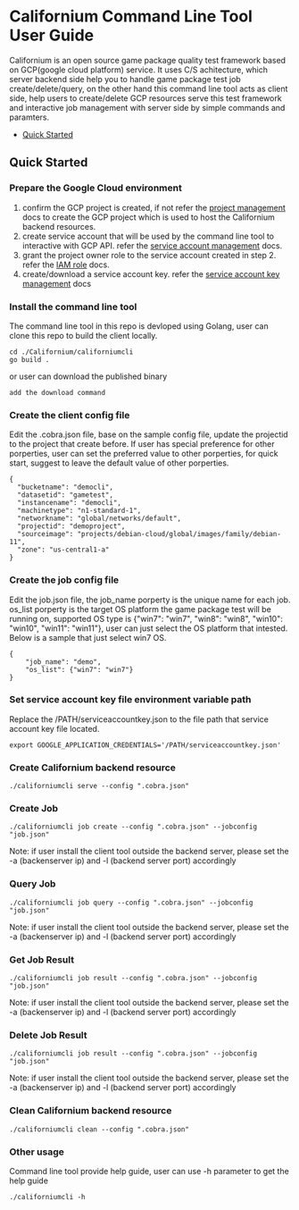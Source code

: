 # Californium Command Line Tool User Guide

Californium is an open source game package quality test framework based on GCP(google cloud platform) service. It uses C/S achitecture, which server backend side help you to handle game package test job create/delete/query, on the other hand this command line tool acts as client side, help users to create/delete GCP resources serve this test framework and interactive job management with server side by simple commands and paramters. 

* [Quick Started](#quick-started)

## Quick Started
### Prepare the Google Cloud environment
1. confirm the GCP project is created, if not refer the [project management](https://cloud.google.com/resource-manager/docs/creating-managing-projects#creating_a_project) docs to create the GCP project which is used to host the Californium backend resources.
2. create service account that will be used by the command line tool to interactive with GCP API. refer the [service account management](https://cloud.google.com/iam/docs/creating-managing-service-accounts#creating) docs. 
3. grant the project owner role to the service account created in step 2. refer the [IAM role](https://cloud.google.com/iam/docs/manage-access-service-accounts#single-role) docs.
4. create/download a service account key. refer the [service account key management](https://cloud.google.com/iam/docs/creating-managing-service-account-keys#creating) docs

### Install the command line tool
The command line tool in this repo is devloped using Golang, user can clone this repo to build the client locally. 
```
cd ./Californium/californiumcli
go build .
```
or user can download the published binary
```
add the download command
```

### Create the client config file
Edit the .cobra.json file, base on the sample config file, update the projectid to the project that create before. If user has special preference for other porperties, user can set the preferred value to other porperties, for quick start, suggest to leave the default value of other porperties. 
```
{
  "bucketname": "democli",
  "datasetid": "gametest",
  "instancename": "democli",
  "machinetype": "n1-standard-1",
  "networkname": "global/networks/default",
  "projectid": "demoproject",
  "sourceimage": "projects/debian-cloud/global/images/family/debian-11",
  "zone": "us-central1-a"
}
```

### Create the job config file
Edit the job.json file, the job_name porperty is the unique name for each job. os_list porperty is the target OS platform the game package test will be running on, supported OS type is  {"win7": "win7", "win8": "win8", "win10": "win10", "win11": "win11"}, user can just select the OS platform that intested. Below is a sample that just select win7 OS.
```
{
    "job_name": "demo",
    "os_list": {"win7": "win7"}
}
```

### Set service account key file environment variable path
Replace the /PATH/serviceaccountkey.json to the file path that service account key file located.
```
export GOOGLE_APPLICATION_CREDENTIALS='/PATH/serviceaccountkey.json'
```

### Create Californium backend resource

```
./californiumcli serve --config ".cobra.json"
```

### Create Job

```
./californiumcli job create --config ".cobra.json" --jobconfig "job.json"
```
Note: if user install the client tool outside the backend server, please set the -a (backenserver ip) and -l (backend server port) accordingly 

### Query Job

```
./californiumcli job query --config ".cobra.json" --jobconfig "job.json"
```
Note: if user install the client tool outside the backend server, please set the -a (backenserver ip) and -l (backend server port) accordingly 

### Get Job Result

```
./californiumcli job result --config ".cobra.json" --jobconfig "job.json"
```
Note: if user install the client tool outside the backend server, please set the -a (backenserver ip) and -l (backend server port) accordingly 

### Delete Job Result

```
./californiumcli job result --config ".cobra.json" --jobconfig "job.json"
```
Note: if user install the client tool outside the backend server, please set the -a (backenserver ip) and -l (backend server port) accordingly 

### Clean Californium backend resource

```
./californiumcli clean --config ".cobra.json"
```

### Other usage
Command line tool provide help guide, user can use -h parameter to get the help guide
```
./californiumcli -h
```
